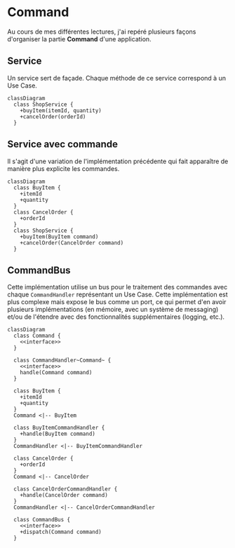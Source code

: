 # Command

Au cours de mes différentes lectures, j'ai repéré plusieurs façons d'organiser
la partie **Command** d'une application.

## Service

Un service sert de façade. Chaque méthode de ce service correspond à un Use
Case.

```mermaid
classDiagram
  class ShopService {
    +buyItem(itemId, quantity)
    +cancelOrder(orderId)
  }
```

## Service avec commande

Il s'agit d'une variation de l'implémentation précédente qui fait apparaître de
manière plus explicite les commandes.

```mermaid
classDiagram
  class BuyItem {
    +itemId
    +quantity
  }
  class CancelOrder {
    +orderId
  }
  class ShopService {
    +buyItem(BuyItem command)
    +cancelOrder(CancelOrder command)
  }
```

## CommandBus

Cette implémentation utilise un bus pour le traitement des commandes avec chaque
`CommandHandler` représentant un Use Case. Cette implémentation est plus
complexe mais expose le bus comme un port, ce qui permet d'en avoir plusieurs
implémentations (en mémoire, avec un système de messaging) et/ou de l'étendre
avec des fonctionnalités supplémentaires (logging, etc.).

```mermaid
classDiagram
  class Command {
    <<interface>>
  }

  class CommandHandler~Command~ {
    <<interface>>
    handle(Command command)
  }

  class BuyItem {
    +itemId
    +quantity
  }
  Command <|-- BuyItem

  class BuyItemCommandHandler {
    +handle(BuyItem command)
  }
  CommandHandler <|-- BuyItemCommandHandler
  
  class CancelOrder {
    +orderId
  }
  Command <|-- CancelOrder

  class CancelOrderCommandHandler {
    +handle(CancelOrder command)
  }
  CommandHandler <|-- CancelOrderCommandHandler
  
  class CommandBus {
    <<interface>>
    +dispatch(Command command)
  }
````